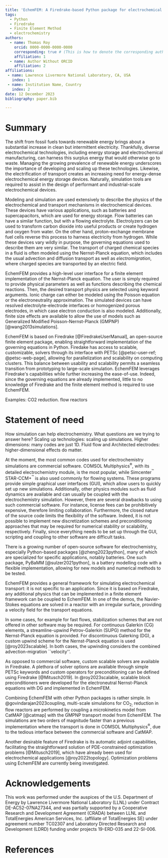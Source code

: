 ```yaml
---
title: 'EchemFEM: A Firedrake-based Python package for electrochemical transport'
tags:
  - Python
  - Firedrake
  - Finite Element Method
  - electrochemistry
authors:
  - name: Thomas Roy
    orcid: 0000-0000-0000-0000
    corresponding: true # (This is how to denote the corresponding author)
    affiliation: 1
  - name: Author Without ORCID
    affiliation: 2
affiliations:
 - name: Lawrence Livermore National Laboratory, CA, USA
   index: 1
 - name: Institution Name, Country
   index: 2
date: 12 December 2023
bibliography: paper.bib

---
```


# Summary
<!---  high-level functionality and purpose of the software for a diverse, non-specialist audience --->
<!--- motivation --->
The shift from fossil fuels towards renewable energy brings about a substantial increase in clean but intermittent electricity.
Thankfully, diverse electrochemical technologies, including energy storage and electrochemical manufacturing, can harness this surplus energy that would otherwise go to waste.
Managing the growing prevalence of renewable energy underscores the importance of developing and scaling up these technologies.
Likewise, the electrification of transport creates an increasing need for energy-dense electrochemical energy storage devices.
Naturally, simulation tools are required to assist in the design of performant and industrial-scale electrochemical devices.

<!--- How modeling is used --->
Modeling and simulation are used extensively to describe the physics of the electrochemical and transport mechanisms in electrochemical devices.
These devices have various applications, such as batteries and supercapacitors, which are used for energy storage.
Flow batteries can have a similar function, but with a flowing electrolyte.
Electrolyzers can be used to transform carbon dioxide into useful products or create hydrogen and oxygen from water.
On the other hand, proton-exchange membrane fuel cells reverse this process to harness electricity from hydrogen.
While these devices vary wildly in purpose, the governing equations used to describe them are very similar.
The transport of charged chemical species in a fluid is often modeled using the Nernst-Planck equation,
which includes the usual advection and diffusion transport as well as *electromigration*, where charged species are transported by an electric field.

<!--- EchemFEM --->
EchemFEM provides a high-level user interface for a finite element implementation of the Nernst-Planck equation.
The user is simply required to provide physical parameters as well as functions describing the chemical reactions.
Then, the desired transport physics are selected using keyword arguments.
Ionic charge can either be modeled using the Poisson equation or the electroneutrality approximation.
The simulated devices can have resolved electrolyte-electrode interfaces or homogenized porous electrodes, in which case electron conduction is also modeled.
Additionally, finite size effects are available to allow the use of models such as Generalized Modified Poisson-Nernst-Planck (GMPNP) [@wang2013simulations].

<!--- Firedrake --->
EchemFEM is based on Firedrake [@FiredrakeUserManual], an open-source finite element package,
enabling straightforward implementation of the governing equations in Python.
Firedake has access to scalable, customizable, solvers through its interface with PETSc [@petsc-user-ref; @petsc-web-page], allowing for parallelization and scalability on computing clusters.
This balance between usability and scalability permits a seamless transition from prototyping to large-scale simulation.
EchemFEM leverages Firedrake's capabilities while further increasing the ease-of-use.
Indeed, since the governing equations are already implemented, little to no knowledge of Firedrake and the finite element method is required to use EchemFEM.

Examples: CO2 reduction. flow reactors

# Statement of need
<!--- section that clearly illustrates the research purpose of the software and places it in the context of related work --->
<!--- Research Need --->
How simulation can help electrochemistry.
What questions are we trying to answer here?
Scaling up technologies: scaling up simulations.
Higher dimensions: many codes are just 1D.
Fluid flow and Architected electrodes: higher-dimensional effects do matter.

<!--- Other codes --->
At the moment, the most common codes used for electrochemistry simulations are commercial software.
COMSOL Multiphysics<sup>&reg;</sup>, with its detailed electrochemistry module, is the most popular, while Simcenter<sup>&trade;</sup> STAR-CCM+<sup>&trade;</sup> is also used commonly for flowing systems.
These programs provide simple graphical user interfaces (GUI), which allow users to quickly set up new simulations.
Additionally, other physics modules such as fluid dynamics are available and can usually be coupled with the electrochemistry simulation.
However, there are several drawbacks to using such commercial software.
For instance, license fees can be prohibitively expensive, therefore limiting collaboration.
Furthermore, the closed nature of the source code limits the flexibility of the software.
Indeed, it is not possible to implement new discretization schemes and preconditioning approaches that may be required for numerical stability or scalability, respectively.
Finally, since everything needs to be set up through the GUI, scripting and coupling to other software are difficult tasks.

There is a growing number of open-source software for electrochemistry, especially Python-based packages [@zheng2023python], many of which are specialized for specific applications, notably batteries.
One such package, PyBaMM [@sulzer2021python], is a battery modelling code with a flexible implementation, allowing for new models and numerical methods to be tested.

<!--- Why echemfem --->
EchemFEM provides a general framework for simulating electrochemical transport: it is not specific to an application.
Since it is based on Firedrake, any additional physics that can be implemented in a finite element framework can be coupled to EchemFEM.
In one of the demos, the Navier-Stokes equations are solved in a reactor with an irregular surface, providing a velocity field for the transport equations.

In some cases, for example for fast flows, stabilization schemes that are not offered in other software may be required.
For continuous Galerkin (CG) elements, a streamline-upwind Petrov-Galerkin (SUPG) method for the Nernst-Planck equation is provided.
For discontinuous Galerking (DG), a custom upwind scheme for the Nernst-Planck equation is used [@roy2023scalable].
In both cases, the upwinding considers the combined advection-migration ``velocity''.

As opposed to commercial software, custom scalable solvers are available in Firedrake.
A plethora of solver options are available through simple PETSc keywords and custom operators for preconditioning can be defined using Firedrake [@Mitusch2019].
In @roy2023scalable, scalable block preconditioners were developed for the electroneutral Nernst-Planck equations with DG and implemented in EchemFEM.

Combining EchemFEM with other Python packages is rather simple.
In @govindarajan2023coupling, multi-scale simulations for CO<sub>2;</sub> reduction in flow reactors are performed by coupling a microkinetics model from CatMAP [@catmap] with the GMPNP transport model from EchemFEM.
The simulations are two orders of magnitude faster than a previous implementation where the transport is done in COMSOL Multiphysics<sup>&reg;</sup>, due to the tedious interface between the commercial software and CatMAP.

Another desirable feature of Firedrake is its automatic adjoint capabilities, facilitating the straightforward solution of PDE-constrained optimization problems [@Mitusch2019], which have already been used for electrochemical applications [@roy2022topology].
Optimization problems using EchemFEM are currently being investigated.

# Acknowledgements

This work was performed under the auspices of the U.S. Department of Energy by Lawrence Livermore National Laboratory (LLNL) under Contract DE-AC52-07NA27344, and was partially supported by a Cooperative Research and Development Agreement (CRADA) between LLNL and TotalEnergies American Services, Inc. (affiliate of TotalEnergies SE) under agreement number TC02307 and Laboratory Directed Research and Development (LDRD) funding under projects 19-ERD-035 and 22-SI-006.

# References
